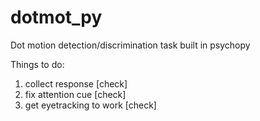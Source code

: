 # dotmot_py
Dot motion detection/discrimination task built in psychopy

Things to do:
1. collect response   [check]
2. fix attention cue  [check]
3. get eyetracking to work [check] 
	
